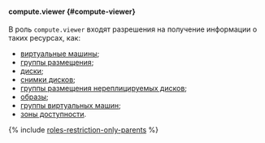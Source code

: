 #### compute.viewer {#compute-viewer}

В роль `compute.viewer` входят разрешения на получение информации о таких ресурсах, как:

* [виртуальные машины](../compute/concepts/vm.md);
* [группы размещения](../compute/concepts/placement-groups.md);
* [диски](../compute/concepts/disk.md);
* [снимки дисков](../compute/concepts/snapshot.md);
* [группы размещения нереплицируемых дисков](../compute/concepts/disk-placement-group.md);
* [образы](../compute/concepts/image.md);
* [группы виртуальных машин](../compute/concepts/instance-groups/index.md);
* [зоны доступности](../overview/concepts/geo-scope.md).

{% include [roles-restriction-only-parents](iam/roles-restriction-only-parents.md) %}
